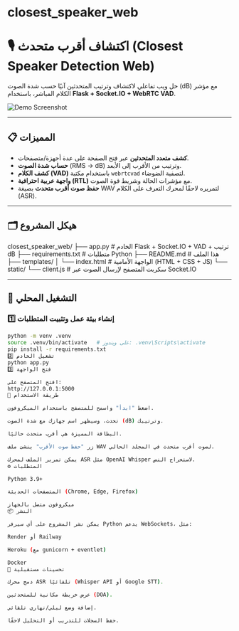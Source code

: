 # closest_speaker_web
# 🎙️ اكتشاف أقرب متحدث (Closest Speaker Detection Web)

حل ويب تفاعلي لاكتشاف وترتيب المتحدثين آنيًا حسب شدة الصوت (dB) مع مؤشر الكلام المباشر، باستخدام **Flask + Socket.IO + WebRTC VAD**.

![Demo Screenshot](docs/demo.png)

---

## 📋 المميزات
- **كشف متعدد المتحدثين** عبر فتح الصفحة على عدة أجهزة/متصفحات.
- **حساب شدة الصوت** (RMS → dB) وترتيب من الأقرب إلى الأبعد.
- **كشف الكلام (VAD)** باستخدام مكتبة `webrtcvad` لتصفية الضوضاء.
- **واجهة عربية احترافية (RTL)** مع مؤشرات الحالة وشريط قوة الصوت.
- **حفظ صوت أقرب متحدث** بصيغة WAV لتمريره لاحقًا لمحرك التعرف على الكلام (ASR).

---

## 🗂️ هيكل المشروع
closest_speaker_web/
├── app.py # الخادم Flask + Socket.IO + VAD + ترتيب dB
├── requirements.txt # متطلبات Python
├── README.md # هذا الملف
├── templates/
│ └── index.html # الواجهة الأمامية (HTML + CSS + JS)
└── static/
└── client.js # سكربت المتصفح لإرسال الصوت عبر Socket.IO

---

## 🚀 التشغيل المحلي

### 1️⃣ إنشاء بيئة عمل وتثبيت المتطلبات
```bash
python -m venv .venv
source .venv/bin/activate   # على ويندوز: .venv\Scripts\activate
pip install -r requirements.txt
2️⃣ تشغيل الخادم
python app.py
3️⃣ فتح الواجهة

افتح المتصفح على:
http://127.0.0.1:5000
🎯 طريقة الاستخدام

اضغط "ابدأ" واسمح للمتصفح باستخدام الميكروفون.

تحدث، وسيظهر اسم جهازك مع شدة الصوت (dB) وترتيبك.

البطاقة المميزة هي أقرب متحدث حاليًا.

زر "حفظ صوت الأقرب" ينشئ ملف WAV لصوت أقرب متحدث في المجلد الحالي.

يمكن تمرير الملف لمحرك ASR مثل OpenAI Whisper لاستخراج النص.
⚙️ المتطلبات

Python 3.9+

المتصفحات الحديثة (Chrome, Edge, Firefox)

ميكروفون متصل بالجهاز
📦 النشر

يمكن نشر المشروع على أي سيرفر Python يدعم WebSockets، مثل:

Render أو Railway

Heroku (مع gunicorn + eventlet)

Docker
🧩 تحسينات مستقبلية

دمج محرك ASR تلقائيًا (Whisper API أو Google STT).

عرض خريطة مكانية للمتحدثين (DOA).

إضافة وضع ليلي/نهاري تلقائي.

حفظ السجلات للتدريب أو التحليل لاحقًا.
